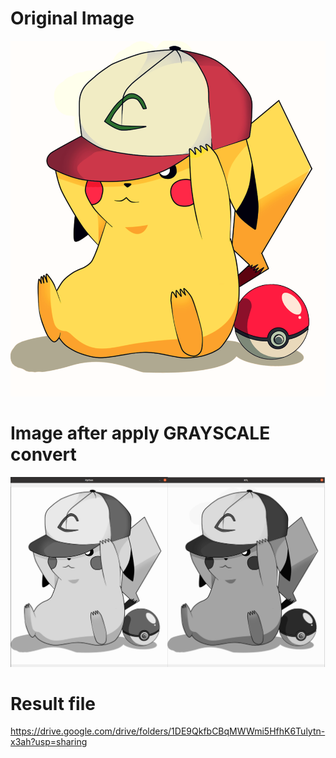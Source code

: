 # Original Image
<img src=https://github.com/18520474/AnhAnh/blob/main/Assigment/weak_2/pika.png>

# Image after apply GRAYSCALE convert
<img src=https://github.com/18520474/AnhAnh/blob/main/Assigment/weak_2/img/Python.png>

# Result file
<https://drive.google.com/drive/folders/1DE9QkfbCBqMWWmi5HfhK6Tulytn-x3ah?usp=sharing>
